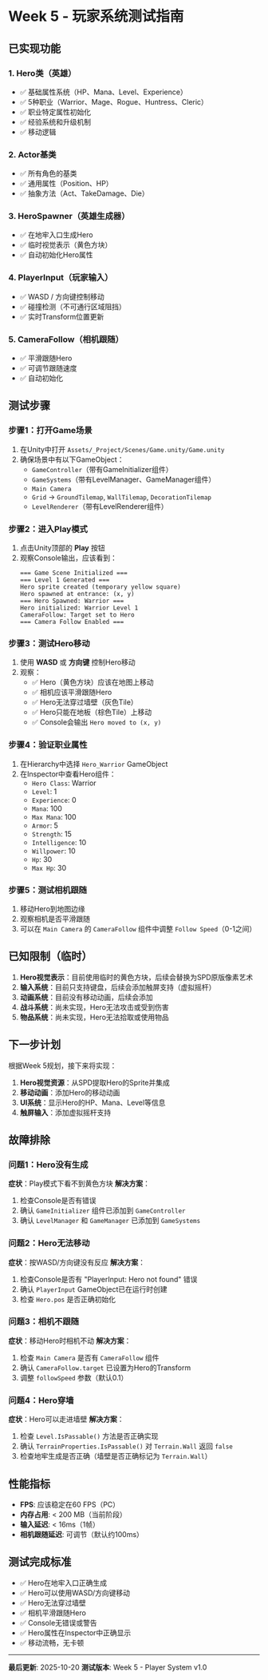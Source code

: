 # Week 5 - 玩家系统测试指南

## 已实现功能

### 1. Hero类（英雄）
- ✅ 基础属性系统（HP、Mana、Level、Experience）
- ✅ 5种职业（Warrior、Mage、Rogue、Huntress、Cleric）
- ✅ 职业特定属性初始化
- ✅ 经验系统和升级机制
- ✅ 移动逻辑

### 2. Actor基类
- ✅ 所有角色的基类
- ✅ 通用属性（Position、HP）
- ✅ 抽象方法（Act、TakeDamage、Die）

### 3. HeroSpawner（英雄生成器）
- ✅ 在地牢入口生成Hero
- ✅ 临时视觉表示（黄色方块）
- ✅ 自动初始化Hero属性

### 4. PlayerInput（玩家输入）
- ✅ WASD / 方向键控制移动
- ✅ 碰撞检测（不可通行区域阻挡）
- ✅ 实时Transform位置更新

### 5. CameraFollow（相机跟随）
- ✅ 平滑跟随Hero
- ✅ 可调节跟随速度
- ✅ 自动初始化

## 测试步骤

### 步骤1：打开Game场景
1. 在Unity中打开 `Assets/_Project/Scenes/Game.unity/Game.unity`
2. 确保场景中有以下GameObject：
   - `GameController`（带有GameInitializer组件）
   - `GameSystems`（带有LevelManager、GameManager组件）
   - `Main Camera`
   - `Grid` -> `GroundTilemap`, `WallTilemap`, `DecorationTilemap`
   - `LevelRenderer`（带有LevelRenderer组件）

### 步骤2：进入Play模式
1. 点击Unity顶部的 **Play** 按钮
2. 观察Console输出，应该看到：
   ```
   === Game Scene Initialized ===
   === Level 1 Generated ===
   Hero sprite created (temporary yellow square)
   Hero spawned at entrance: (x, y)
   === Hero Spawned: Warrior ===
   Hero initialized: Warrior Level 1
   CameraFollow: Target set to Hero
   === Camera Follow Enabled ===
   ```

### 步骤3：测试Hero移动
1. 使用 **WASD** 或 **方向键** 控制Hero移动
2. 观察：
   - ✅ Hero（黄色方块）应该在地图上移动
   - ✅ 相机应该平滑跟随Hero
   - ✅ Hero无法穿过墙壁（灰色Tile）
   - ✅ Hero只能在地板（棕色Tile）上移动
   - ✅ Console会输出 `Hero moved to (x, y)`

### 步骤4：验证职业属性
1. 在Hierarchy中选择 `Hero_Warrior` GameObject
2. 在Inspector中查看Hero组件：
   - `Hero Class`: Warrior
   - `Level`: 1
   - `Experience`: 0
   - `Mana`: 100
   - `Max Mana`: 100
   - `Armor`: 5
   - `Strength`: 15
   - `Intelligence`: 10
   - `Willpower`: 10
   - `Hp`: 30
   - `Max Hp`: 30

### 步骤5：测试相机跟随
1. 移动Hero到地图边缘
2. 观察相机是否平滑跟随
3. 可以在 `Main Camera` 的 `CameraFollow` 组件中调整 `Follow Speed`（0-1之间）

## 已知限制（临时）

1. **Hero视觉表示**：目前使用临时的黄色方块，后续会替换为SPD原版像素艺术
2. **输入系统**：目前只支持键盘，后续会添加触屏支持（虚拟摇杆）
3. **动画系统**：目前没有移动动画，后续会添加
4. **战斗系统**：尚未实现，Hero无法攻击或受到伤害
5. **物品系统**：尚未实现，Hero无法拾取或使用物品

## 下一步计划

根据Week 5规划，接下来将实现：
1. **Hero视觉资源**：从SPD提取Hero的Sprite并集成
2. **移动动画**：添加Hero的移动动画
3. **UI系统**：显示Hero的HP、Mana、Level等信息
4. **触屏输入**：添加虚拟摇杆支持

## 故障排除

### 问题1：Hero没有生成
**症状**：Play模式下看不到黄色方块
**解决方案**：
1. 检查Console是否有错误
2. 确认 `GameInitializer` 组件已添加到 `GameController`
3. 确认 `LevelManager` 和 `GameManager` 已添加到 `GameSystems`

### 问题2：Hero无法移动
**症状**：按WASD/方向键没有反应
**解决方案**：
1. 检查Console是否有 "PlayerInput: Hero not found" 错误
2. 确认 `PlayerInput` GameObject已在运行时创建
3. 检查 `Hero.pos` 是否正确初始化

### 问题3：相机不跟随
**症状**：移动Hero时相机不动
**解决方案**：
1. 检查 `Main Camera` 是否有 `CameraFollow` 组件
2. 确认 `CameraFollow.target` 已设置为Hero的Transform
3. 调整 `followSpeed` 参数（默认0.1）

### 问题4：Hero穿墙
**症状**：Hero可以走进墙壁
**解决方案**：
1. 检查 `Level.IsPassable()` 方法是否正确实现
2. 确认 `TerrainProperties.IsPassable()` 对 `Terrain.Wall` 返回 `false`
3. 检查地牢生成是否正确（墙壁是否正确标记为 `Terrain.Wall`）

## 性能指标

- **FPS**: 应该稳定在60 FPS（PC）
- **内存占用**: < 200 MB（当前阶段）
- **输入延迟**: < 16ms（1帧）
- **相机跟随延迟**: 可调节（默认约100ms）

## 测试完成标准

- ✅ Hero在地牢入口正确生成
- ✅ Hero可以使用WASD/方向键移动
- ✅ Hero无法穿过墙壁
- ✅ 相机平滑跟随Hero
- ✅ Console无错误或警告
- ✅ Hero属性在Inspector中正确显示
- ✅ 移动流畅，无卡顿

---

**最后更新**: 2025-10-20
**测试版本**: Week 5 - Player System v1.0

